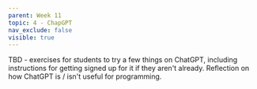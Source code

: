 ```yaml
---
parent: Week 11
topic: 4 - ChapGPT
nav_exclude: false
visible: true
---
```


TBD - exercises for students to try a few things on ChatGPT, including instructions for getting signed up for it if they aren't already. Reflection on how ChatGPT is / isn't useful for programming.